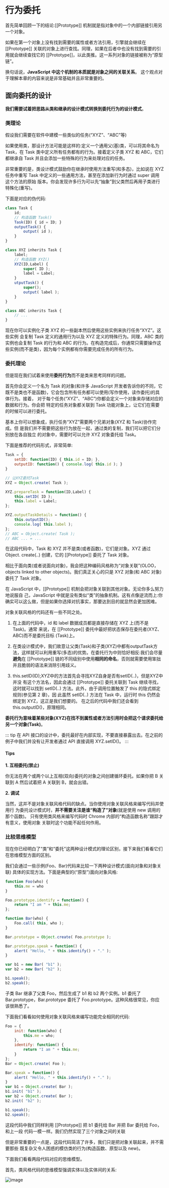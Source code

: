 # 行为委托

首先简单回顾一下的结论:[[Prototype]] 机制就是指对象中的一个内部链接引用另一个对象。

如果在第一个对象上没有找到需要的属性或者方法引用，引擎就会继续在 [[Prototype]] 关联的对象上进行查找。同理，如果在后者中也没有找到需要的引用就会继续查找它的 [[Prototype]]，以此类推。这一系列对象的链接被称为“原型链”。

换句话说，**JavaScript 中这个机制的本质就是对象之间的关联关系**。 这个观点对于理解本章的内容来说是非常基础并且非常重要的。


## 面向委托的设计

**我们需要试着把思路从类和继承的设计模式转换到委托行为的设计模式**。

### 类理论

假设我们需要在软件中建模一些类似的任务(“XYZ”、“ABC”等)

如果使用类，那设计方法可能是这样的:定义一个通用父(基)类，可以将其命名为 Task，在 Task 类中定义所有任务都有的行为。接着定义子类 XYZ 和 ABC，它们都继承自 Task 并且会添加一些特殊的行为来处理对应的任务。

非常重要的是，类设计模式鼓励你在继承时使用方法重写(和多态)，比如说在 XYZ 任务中重写 Task 中定义的一些通用方法，甚至在添加新行为时通过 super 调用这个方法的原始 版本。你会发现许多行为可以先“抽象”到父类然后再用子类进行特殊化(重写)。

下面是对应的伪代码:

```js
class Task { 
    id;
    // 构造函数 Task()
    Task(ID) { id = ID; } 
    outputTask() {
        output( id ); 
    }
}

class XYZ inherits Task { 
    label;
    // 构造函数 XYZ()
    XYZ(ID,Label) { 
        super( ID ); 
        label = Label; 
    } 
    utputTask() { 
        super(); 
        output( label ); 
    }
}

class ABC inherits Task { 
    // ...
}
```
现在你可以实例化子类 XYZ 的一些副本然后使用这些实例来执行任务“XYZ”。这些实例 会复制 Task 定义的通用行为以及 XYZ 定义的特殊行为。同理，ABC 类的实例也会复制 Task 的行为和 ABC 的行为。在构造完成后，你通常只需要操作这些实例(而不是类)，因为每个实例都有你需要完成任务的所有行为。


### 委托理论

但是现在我们试着来使用**委托行为**而不是类来思考同样的问题。

首先你会定义一个名为 Task 的对象(和许多 JavaScript 开发者告诉你的不同，它既不是类也不是函数)，它会包含所有任务都可以使用(写作使用，读作委托)的具体行为。接着， 对于每个任务(“XYZ”、“ABC”)你都会定义一个对象来存储对应的数据和行为。你会把 特定的任务对象都关联到 Task 功能对象上，让它们在需要的时候可以进行委托。

基本上你可以想象成，执行任务“XYZ”需要两个兄弟对象(XYZ 和 Task)协作完成。但 是我们并不需要把这些行为放在一起，通过类的复制，我们可以把它们分别放在各自独立 的对象中，需要时可以允许 XYZ 对象委托给 Task。

下面是推荐的代码形式，非常简单:

```js
Task = {
    setID: function(ID) { this.id = ID; },
    outputID: function() { console.log( this.id ); }
}

// 让XYZ委托Task
XYZ = Object.create( Task );

XYZ.prepareTask = function(ID,Label) { 
    this.setID( ID );
    this.label = Label;
};

XYZ.outputTaskDetails = function() { 
    this.outputID();
    console.log( this.label );
};
// ABC = Object.create( Task ); 
// ABC ... = ...
```

在这段代码中，Task 和 XYZ 并不是类(或者函数)，它们是对象。XYZ 通过 Object. create(..) 创建，它的 [[Prototype]] 委托了 Task 对象。

相比于面向类(或者说面向对象)，我会把这种编码风格称为“对象关联”(OLOO， objects linked to other objects)。我们真正关心的只是 XYZ 对象(和 ABC 对象)委托了 Task 对象。

在 JavaScript 中，[[Prototype]] 机制会把对象关联到其他对象。无论你多么努力地说服自 己，JavaScript 中就是没有类似“类”的抽象机制。这有点像逆流而上:你确实可以这么做，但是如果你选择对抗事实，那要达到目的就显然会更加困难。

对象关联风格的代码还有一些不同之处。

1. 在上面的代码中，id 和 label 数据成员都是直接存储在 XYZ 上(而不是 Task)。通常 来说，在 [[Prototype]] 委托中最好把状态保存在委托者(XYZ、ABC)而不是委托目标
(Task)上。

2. 在类设计模式中，我们故意让父类(Task)和子类(XYZ)中都有outputTask方法，这样就可以利用重写(多态)的优势。在委托行为中则恰好相反:我们会尽量**避免**在 [[Prototype]] 链的不同级别中使用**相同的命名**，否则就需要使用笨拙并且脆弱的语法来消除引用歧义。

3. this.setID(ID);XYZ中的方法首先会寻找XYZ自身是否有setID(..)，但是XYZ中并没 有这个方法名，因此会通过 [[Prototype]] 委托关联到 Task 继续寻找，这时就可以找到 setID(..) 方法。此外，由于调用位置触发了 this 的隐式绑定规则(参见第 2 章)，因 此虽然 setID(..) 方法在 Task 中，运行时 this 仍然会绑定到 XYZ，这正是我们想要的。 在之后的代码中我们还会看到 this.outputID()，原理相同。

**委托行为意味着某些对象(XYZ)在找不到属性或者方法引用时会把这个请求委托给另一个对象(Task)**。

::: tip
在 API 接口的设计中，委托最好在内部实现，不要直接暴露出去。在之前的例子中我们并没有让开发者通过 API 直接调用 XYZ.setID()。
:::

#### Tips

**1. 互相委托(禁止)**

你无法在两个或两个以上互相(双向)委托的对象之间创建循环委托。如果你把 B 关联到 A 然后试着把 A 关联到 B，就会出错。


**2. 调试**

当然，这并不是对象关联风格代码的缺点。当你使用对象关联风格来编写代码并使用行 为委托设计模式时，**并不需要关注是谁“构造了”对象**(就是使用 new 调用的那个函数)。 只有使用类风格来编写代码时 Chrome 内部的“构造函数名称”跟踪才有意义，使用对象 关联时这个功能不起任何作用。

### 比较思维模型

现在你已经明白了“类”和“委托”这两种设计模式的理论区别，接下来我们看看它们在思维模型方面的区别。

我们会通过一些示例(Foo、Bar)代码来比较一下两种设计模式(面向对象和对象关联) 具体的实现方法。下面是典型的(“原型”)面向对象风格:

```js
function Foo(who) { 
    this.me = who
}

Foo.prototype.identify = function() {
    return "I am " + this.me; 
};

function Bar(who) { 
    Foo.call( this, who );
}

Bar.prototype = Object.create( Foo.prototype );

Bar.prototype.speak = function() {
    alert( "Hello, " + this.identify() + "." );
}

var b1 = new Bar( "b1" );
var b2 = new Bar( "b2" );

b1.speak();
b2.speak();
```
子类 Bar 继承了父类 Foo，然后生成了 b1 和 b2 两个实例。b1 委托了 Bar.prototype，Bar.prototype 委托了 Foo.prototype。这种风格很常见，你应该很熟悉了。

下面我们看看如何使用对象关联风格来编写功能完全相同的代码:

```js
Foo = {
    init: function(who) {
        this.me = who; 
    },
    identify: function() {
        return "I am " + this.me;
    } 
};
Bar = Object.create( Foo );

Bar.speak = function() {
    alert( "Hello, " + this.identify() + "." );
}
var b1 = Object.create( Bar );
b1.init( "b1" );
var b2 = Object.create( Bar );
b2.init( "b2" );

b1.speak();
b2.speak();
```

这段代码中我们同样利用 [[Prototype]] 把 b1 委托给 Bar 并把 Bar 委托给 Foo，和上一段 代码一模一样。我们仍然实现了三个对象之间的关联

但是非常重要的一点是，这段代码简洁了许多，我们只是把对象关联起来，并不需要那些 既复杂又令人困惑的模仿类的行为(构造函数、原型以及 new)。

下面我们看看两段代码对应的思维模型。

首先，类风格代码的思维模型强调实体以及实体间的关系:

![image](/blog/assets/img/prototype1.png)
